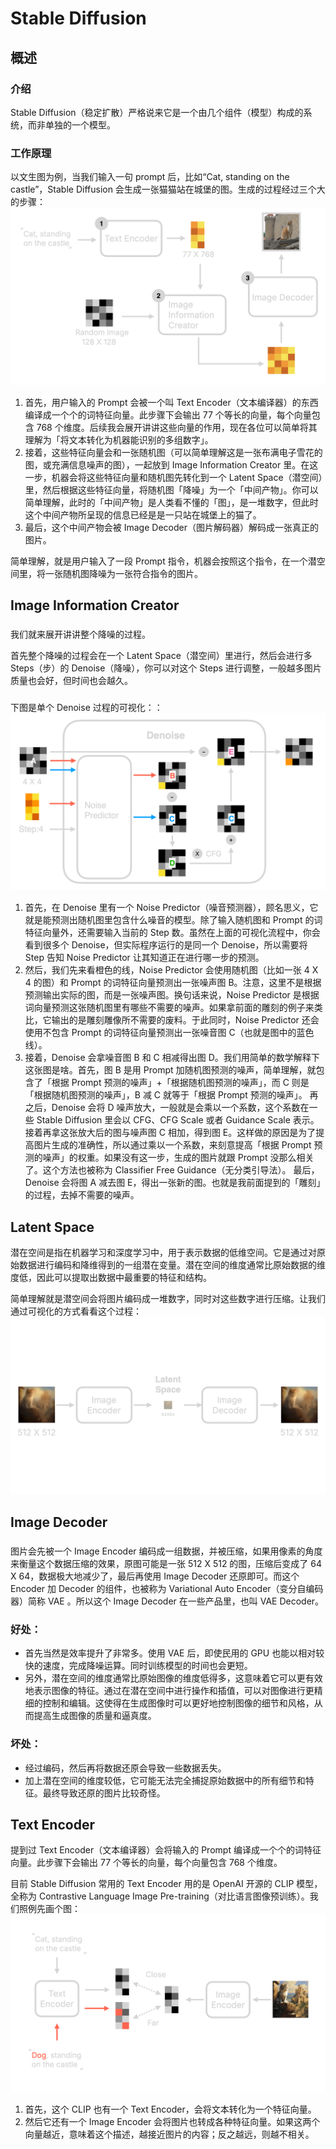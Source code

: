 # Stable Diffusion


## 概述

### 介绍
Stable Diffusion（稳定扩散）严格说来它是一个由几个组件（模型）构成的系统，而非单独的一个模型。

### 工作原理
以文生图为例，当我们输入一句 prompt 后，比如“Cat, standing on the castle”，Stable Diffusion 会生成一张猫猫站在城堡的图。生成的过程经过三个大的步骤：
![](/docs/media/Text2Img.png)
1. 首先，用户输入的 Prompt 会被一个叫 Text Encoder（文本编译器）的东西编译成一个个的词特征向量。此步骤下会输出 77 个等长的向量，每个向量包含 768 个维度。后续我会展开讲讲这些向量的作用，现在各位可以简单将其理解为「将文本转化为机器能识别的多组数字」。
2. 接着，这些特征向量会和一张随机图（可以简单理解这是一张布满电子雪花的图，或充满信息噪声的图），一起放到 Image Information Creator 里。在这一步，机器会将这些特征向量和随机图先转化到一个 Latent Space（潜空间）里，然后根据这些特征向量，将随机图「降噪」为一个「中间产物」。你可以简单理解，此时的「中间产物」是人类看不懂的「图」，是一堆数字，但此时这个中间产物所呈现的信息已经是是一只站在城堡上的猫了。
3. 最后，这个中间产物会被 Image Decoder（图片解码器）解码成一张真正的图片。

简单理解，就是用户输入了一段 Prompt 指令，机器会按照这个指令，在一个潜空间里，将一张随机图降噪为一张符合指令的图片。


## Image Information Creator

### 
我们就来展开讲讲整个降噪的过程。

首先整个降噪的过程会在一个 Latent Space（潜空间）里进行，然后会进行多 Steps（步）的 Denoise（降噪），你可以对这个 Steps 进行调整，一般越多图片质量也会好，但时间也会越久。

### 
下图是单个 Denoise 过程的可视化：：
![](/docs/media/Denoise.png)
1. 首先，在 Denoise 里有一个 Noise Predictor（噪音预测器），顾名思义，它就是能预测出随机图里包含什么噪音的模型。除了输入随机图和 Prompt 的词特征向量外，还需要输入当前的 Step 数。虽然在上面的可视化流程中，你会看到很多个 Denoise，但实际程序运行的是同一个 Denoise，所以需要将 Step 告知 Noise Predictor 让其知道正在进行哪一步的预测。
2. 然后，我们先来看橙色的线，Noise Predictor 会使用随机图（比如一张 4 X 4 的图）和 Prompt 的词特征向量预测出一张噪声图 B。注意，这里不是根据预测输出实际的图，而是一张噪声图。换句话来说，Noise Predictor 是根据词向量预测这张随机图里有哪些不需要的噪声。如果拿前面的雕刻的例子来类比，它输出的是雕刻雕像所不需要的废料。于此同时，Noise Predictor 还会使用不包含 Prompt 的词特征向量预测出一张噪音图 C（也就是图中的蓝色线）。
3. 接着，Denoise 会拿噪音图 B 和 C 相减得出图 D。我们用简单的数学解释下这张图是啥。首先，图 B 是用 Prompt 加随机图预测的噪声，简单理解，就包含了「根据 Prompt 预测的噪声」+「根据随机图预测的噪声」，而 C 则是「根据随机图预测的噪声」，B 减 C 就等于「根据 Prompt 预测的噪声」。
再之后，Denoise 会将 D 噪声放大，一般就是会乘以一个系数，这个系数在一些 Stable Diffusion 里会以 CFG、CFG Scale 或者 Guidance Scale 表示。接着再拿这张放大后的图与噪声图 C 相加，得到图 E。这样做的原因是为了提高图片生成的准确性，所以通过乘以一个系数，来刻意提高「根据 Prompt 预测的噪声」的权重。如果没有这一步，生成的图片就跟 Prompt 没那么相关了。这个方法也被称为 Classifier Free Guidance（无分类引导法）。
最后，Denoise 会将图 A 减去图 E，得出一张新的图。也就是我前面提到的「雕刻」的过程，去掉不需要的噪声。


## Latent Space
潜在空间是指在机器学习和深度学习中，用于表示数据的低维空间。它是通过对原始数据进行编码和降维得到的一组潜在变量。潜在空间的维度通常比原始数据的维度低，因此可以提取出数据中最重要的特征和结构。

简单理解就是潜空间会将图片编码成一堆数字，同时对这些数字进行压缩。让我们通过可视化的方式看看这个过程：
![](/docs/media/LantentSpace.png)


## Image Decoder

###
图片会先被一个 Image Encoder 编码成一组数据，并被压缩，如果用像素的角度来衡量这个数据压缩的效果，原图可能是一张 512 X 512 的图，压缩后变成了 64 X 64，数据极大地减少了，最后再使用 Image Decoder 还原即可。而这个 Encoder 加 Decoder 的组件，也被称为 Variational Auto Encoder（变分自编码器）简称 VAE 。所以这个 Image Decoder 在一些产品里，也叫 VAE Decoder。

### 好处：
- 首先当然是效率提升了非常多。使用 VAE 后，即使民用的 GPU 也能以相对较快的速度，完成降噪运算。同时训练模型的时间也会更短。
- 另外，潜在空间的维度通常比原始图像的维度低得多，这意味着它可以更有效地表示图像的特征。通过在潜在空间中进行操作和插值，可以对图像进行更精细的控制和编辑。这使得在生成图像时可以更好地控制图像的细节和风格，从而提高生成图像的质量和逼真度。

### 坏处：
- 经过编码，然后再将数据还原会导致一些数据丢失。
- 加上潜在空间的维度较低，它可能无法完全捕捉原始数据中的所有细节和特征。最终导致还原的图片比较奇怪。


## Text Encoder
提到过 Text Encoder（文本编译器）会将输入的 Prompt 编译成一个个的词特征向量。此步骤下会输出 77 个等长的向量，每个向量包含 768 个维度。

目前 Stable Diffusion 常用的 Text Encoder 用的是 OpenAI 开源的 CLIP 模型，全称为 Contrastive Language Image Pre-training（对比语言图像预训练）。我们照例先画个图：
![](/docs/media/TextEncoder.png)
1. 首先，这个 CLIP 也有一个 Text Encoder，会将文本转化为一个特征向量。
2. 然后它还有一个 Image Encoder 会将图片也转成各种特征向量。如果这两个向量越近，意味着这个描述，越接近图片的内容；反之越远，则越不相关。